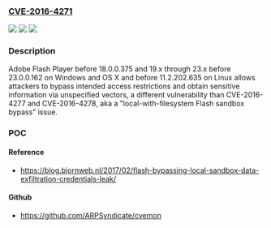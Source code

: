 ### [CVE-2016-4271](https://cve.mitre.org/cgi-bin/cvename.cgi?name=CVE-2016-4271)
![](https://img.shields.io/static/v1?label=Product&message=n%2Fa&color=blue)
![](https://img.shields.io/static/v1?label=Version&message=n%2Fa&color=blue)
![](https://img.shields.io/static/v1?label=Vulnerability&message=n%2Fa&color=brighgreen)

### Description

Adobe Flash Player before 18.0.0.375 and 19.x through 23.x before 23.0.0.162 on Windows and OS X and before 11.2.202.635 on Linux allows attackers to bypass intended access restrictions and obtain sensitive information via unspecified vectors, a different vulnerability than CVE-2016-4277 and CVE-2016-4278, aka a "local-with-filesystem Flash sandbox bypass" issue.

### POC

#### Reference
- https://blog.bjornweb.nl/2017/02/flash-bypassing-local-sandbox-data-exfiltration-credentials-leak/

#### Github
- https://github.com/ARPSyndicate/cvemon

